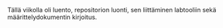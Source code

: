 Tällä viikolla oli luento, repositorion luonti, sen liittäminen labtooliin sekä määrittelydokumentin kirjoitus.
